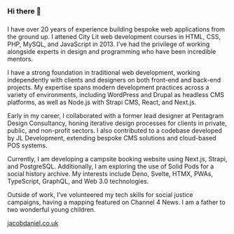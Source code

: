 ### Hi there 👋
###
<!--
**Jacob-Daniel/jacob-daniel** is a ✨ _special_ ✨ repository because its `README.md` (this file) appears on your GitHub profile.

Here are some ideas to get you started:

- 🔭 I’m currently working on ...
- 🌱 I’m currently learning ...
- 👯 I’m looking to collaborate on ...
- 🤔 I’m looking for help with ...
- 💬 Ask me about ...
- 📫 How to reach me: ...
- 😄 Pronouns: ...
- ⚡ Fun fact: ...
-->
<p>I have over 20 years of experience building bespoke web applications from the ground up. I attened City Lit web development courses in HTML, CSS, PHP, MySQL, and JavaScript in 2013. I’ve had the privilege of working alongside experts in design and programming who have been incredible mentors.</p>

<p>I have a strong foundation in traditional web development, working independently with clients and designers on both front-end and back-end projects. My expertise spans modern development practices across a variety of environments, including WordPress and Drupal as headless CMS platforms, as well as Node.js with Strapi CMS, React, and Next.js.</p>

<p>Early in my career, I collaborated with a former lead designer at Pentagram Design Consultancy, honing iterative design processes for clients in private, public, and non-profit sectors. I also contributed to a codebase developed by JL Development, extending bespoke CMS solutions and cloud-based POS systems.</p>

<p>Currently, I am developing a campsite booking website using Next.js, Strapi, and PostgreSQL. Additionally, I am exploring the use of Solid Pods for a social history archive. My interests include Deno, Svelte, HTMX, PWAs, TypeScript, GraphQL, and Web 3.0 technologies.</p>

<p>Outside of work, I’ve volunteered my tech skills for social justice campaigns, having a mapping featured on Channel 4 News. I am a father to two wonderful young children.</p>


[jacobdaniel.co.uk](https://jacobdaniel.co.uk)
